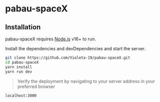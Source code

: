 # pabau-spaceX

## Installation

pabau-spaceX requires [Node.js](https://nodejs.org/) v16+ to run.

Install the dependencies and devDependencies and start the server.

```sh
git clone https://github.com/Violeta-19/pabau-spaceX.git
cd pabau-spaceX
yarn install
yarn run dev
```

> Verify the deployment by navigating to your server address in
your preferred browser

```sh
localhost:3000
```
